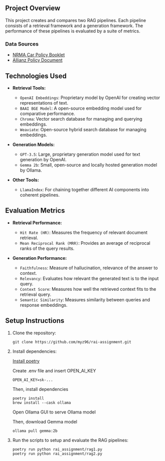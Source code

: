## Project Overview

This project creates and compares two RAG pipelines. Each pipeline consists of a retrieval framework and a generation framework. The performance of these pipelines is evaluated by a suite of metrics.

### Data Sources

- [NRMA Car Policy Booklet](https://www.nrma.com.au/sites/nrma/files/nrma/policy_booklets/nrma-car-pds-1023-east.pdf)
- [Allianz Policy Document](https://www.allianz.com.au/openCurrentPolicyDocument/POL011BA/$File/POL011BA.pdf)

## Technologies Used

- **Retrieval Tools:**

  - `OpenAI Embeddings`: Proprietary model by OpenAI for creating vector representations of text.
  - `BAAI BGE Model`: A open-source embedding model used for comparative performance.
  - `Chroma`: Vector search database for managing and querying embeddings.
  - `Weaviate`: Open-source hybrid search database for managing embeddings.

- **Generation Models:**

  - `GPT-3.5`: Large, proprietary generation model used for text generation by OpenAI.
  - `Gemma 2b`: Small, open-source and locally hosted generation model by Ollama.

- **Other Tools:**
  - `LlamaIndex`: For chaining together different AI components into coherent pipelines.

## Evaluation Metrics

- **Retrieval Performance:**

  - `Hit Rate (HR)`: Measures the frequency of relevant document retrieval.
  - `Mean Reciprocal Rank (MRR)`: Provides an average of reciprocal ranks of the query results.

- **Generation Performance:**
  - `Faithfulness`: Measure of hallucination, relevance of the answer to context.
  - `Relevancy`: Evaluates how relevant the generated text is to the input query.
  - `Context Score`: Measures how well the retrieved context fits to the retrieval query.
  - `Semantic Similarity`: Measures similarity between queries and response embeddings.

## Setup Instructions

1. Clone the repository:

   ```console
   git clone https://github.com/myz96/rai-assignment.git
   ```

2. Install dependencies:

   [Install poetry](https://python-poetry.org/docs/#installation)

    Create .env file and insert OPEN_AI_KEY
   ```console
   OPEN_AI_KEY=sk-...
   ```

   Then, install dependencies

   ```console
   poetry install
   brew install --cask ollama
   ```



   Open Ollama GUI to serve Ollama model

   Then, download Gemma model

   ```console
   ollama pull gemma:2b
   ```

3. Run the scripts to setup and evaluate the RAG pipelines:

   ```console
   poetry run python rai_assignment/rag1.py
   poetry run python rai_assignment/rag2.py
   ```
